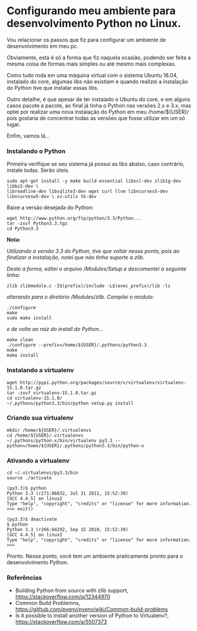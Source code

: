 
# Configurando meu ambiente para desenvolvimento Python no Linux.

Vou relacionar os passos que fiz para configurar um ambiente de desenvolvimento
em meu pc.

Obviamente, esta é só a forma que fiz naquela ocasião, podendo ser feita a 
mesma coisa de formas mais simples ou até mesmo mais complexas.

Como tudo roda em uma máquina virtual com o sistema Ubuntu 16.04, instalado do 
core, algumas libs não existiam e quando realizei a instalação do Python tive 
que instalar essas libs.

Outro detalhe, é que apesar de ter instalado o Ubuntu do core, e em alguns 
casos pacote a pacote, ao final já tinha o Python nas versões 2.x e 3.x, mas 
optei por realizar uma nova instalação do Python em meu /home/${USER}/ pois 
gostaria de concentrar todas as versões que fosse utilizar em um só lugar.

Enfim, vamos lá...

### Instalando o Python

Primeira verifique se seu sistema já possui as libs abaixo, caso contrário,
instale todas. Serão úteis.

```
sudo apt-get install -y make build-essential libssl-dev zlib1g-dev libbz2-dev \
libreadline-dev libsqlite3-dev wget curl llvm libncurses5-dev libncursesw5-dev \ xz-utils tk-dev
```

Baixe a versão desejada do Python:

```
wget http://www.python.org/ftp/python/3.3/Python...
tar -zxvf Python3.3.tgz
cd Python3.3
```

**Nota:**

*Utilizando a versão 3.3 do Python, tive que voltar nesse ponto, pois ao finalizar a instalação, notei que não tinha suporte a zlib.*

*Deste a forma, editei o arquivo /Modules/Setup e descomentei a seguinte linha:*

```
zlib zlibmodule.c -I$(prefix)/include -L$(exec_prefix)/lib -lz
```

*alterando para o diretório /Modules/zlib. Compilei o módulo:*

```
./configure
make
sudo make install
```

*e de volta ao raiz do install do Python...*

```
make clean
./configure --prefix=/home/${USER}/.pythons/python3.3.
make
make install
```

### Instalando a virtualenv

```
wget http://pypi.python.org/packages/source/v/virtualenv/virtualenv-15.1.0.tar.gz
tar -zxvf virtualenv-15.1.0.tar.gz
cd virtualenv-15.1.0/
~/.pythons/python3.3/bin/python setup.py install
```

### Criando sua virtualenv

```
mkdir /home/${USER}/.virtualenvs
cd /home/${USER}/.virtualenvs
~/.pythons/python-x/bin/virtualenv py3.3 --python=/home/${USER}/.pythons/python3.3/bin/python-x
```

### Ativando a virtualenv

```
cd ~/.virtualenvs/py3.3/bin
source ./activate

(py3.3)$ python
Python 3.3 (r271:86832, Jul 31 2011, 15:52:39) 
[GCC 4.4.5] on linux2
Type "help", "copyright", "credits" or "license" for more information.
>>> exit()

(py3.3)$ deactivate
$ python
Python 3.3 (r266:84292, Sep 15 2010, 15:52:39) 
[GCC 4.4.5] on linux2
Type "help", "copyright", "credits" or "license" for more information.
>>> 
```

Pronto. Nesse ponto, você tem um ambiente praticamente pronto para o desenvolvimento Python.

### Referências

- Building Python from source with zlib support, https://stackoverflow.com/q/12344970
- Common Build Problemns, https://github.com/pyenv/pyenv/wiki/Common-build-problems
- Is it possible to install another version of Python to Virtualenv?, https://stackoverflow.com/a/5507373
